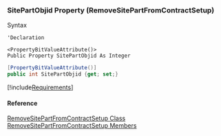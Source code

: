 ### SitePartObjid Property (RemoveSitePartFromContractSetup)

Syntax

```vbnet
'Declaration

<PropertyBitValueAttribute()>
Public Property SitePartObjid As Integer
```

```csharp
[PropertyBitValueAttribute()]
public int SitePartObjid {get; set;}
```

[!include[Requirements](../partials/requirements.md)]

#### Reference

[RemoveSitePartFromContractSetup Class](FChoice.Toolkits.Clarify~FChoice.Toolkits.Clarify.Interfaces.RemoveSitePartFromContractSetup.md)  
[RemoveSitePartFromContractSetup Members](FChoice.Toolkits.Clarify~FChoice.Toolkits.Clarify.Interfaces.RemoveSitePartFromContractSetup_members.md)
